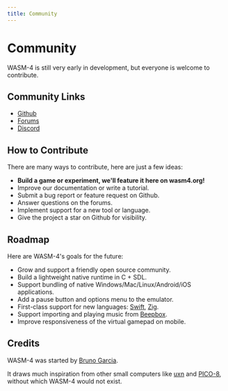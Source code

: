 ```yaml
---
title: Community
---
```


# Community

WASM-4 is still very early in development, but everyone is welcome to contribute.

## Community Links

- [Github](https://github.com/aduros/wasm4)
- [Forums](https://github.com/aduros/wasm4/discussions)
- [Discord](https://discord.gg/mDsW2bgn)

## How to Contribute

There are many ways to contribute, here are just a few ideas:

- **Build a game or experiment, we'll feature it here on wasm4.org!**
- Improve our documentation or write a tutorial.
- Submit a bug report or feature request on Github.
- Answer questions on the forums.
- Implement support for a new tool or language.
- Give the project a star on Github for visibility.

## Roadmap

Here are WASM-4's goals for the future:

- Grow and support a friendly open source community.
- Build a lightweight native runtime in C + SDL.
- Support bundling of native Windows/Mac/Linux/Android/iOS applications.
- Add a pause button and options menu to the emulator.
- First-class support for new languages: [Swift](https://swiftwasm.org/),
  [Zig](https://ziglang.org/).
- Support importing and playing music from [Beepbox](https://www.beepbox.co).
- Improve responsiveness of the virtual gamepad on mobile.

## Credits

WASM-4 was started by [Bruno Garcia](https://aduros.com).

It draws much inspiration from other small computers like
[uxn](https://wiki.xxiivv.com/site/uxn.html) and [PICO-8](https://www.lexaloffle.com/pico-8.php),
without which WASM-4 would not exist.
